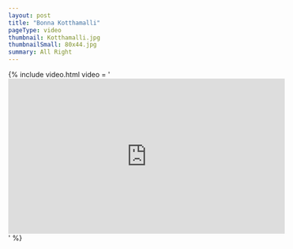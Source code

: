 ```yaml
---
layout: post
title: "Bonna Kotthamalli"
pageType: video
thumbnail: Kotthamalli.jpg
thumbnailSmall: 80x44.jpg
summary: All Right
---
```


{% include video.html video = '<iframe width="560" height="315" src="https://www.youtube.com/embed/ssNXqXv0iWg" frameborder="0" allowfullscreen></iframe>' %} 
